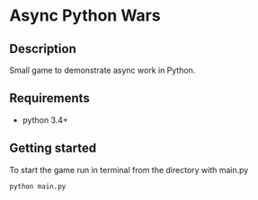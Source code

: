 # Async Python Wars

## Description
Small game to demonstrate async work in Python.

## Requirements
* python 3.4+

## Getting started
To start the game run in terminal from the directory with main.py
```
python main.py
```
